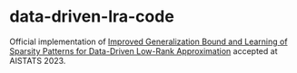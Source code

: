 # data-driven-lra-code
Official implementation of [Improved Generalization Bound and Learning of Sparsity Patterns for Data-Driven Low-Rank Approximation](https://proceedings.mlr.press/v206/sakaue23a.html) accepted at AISTATS 2023.